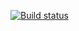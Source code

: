 [![Build status](https://ci.appveyor.com/api/projects/status/6082880feh4w4tmx/branch/main?svg=true)](https://ci.appveyor.com/project/Spider-Dad/aqahomework-2-2-selenide/branch/main)